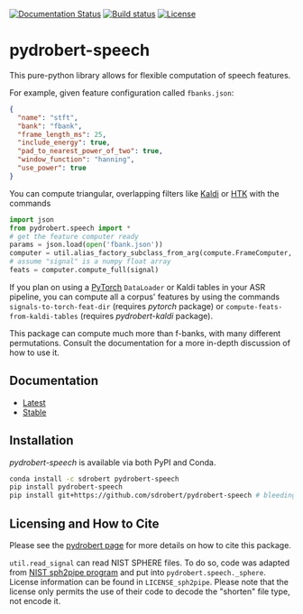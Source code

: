 [![Documentation Status](https://readthedocs.org/projects/pydrobert-speech/badge/?version=latest)](https://pydrobert-speech.readthedocs.io/en/latest/?badge=latest)
[![Build status](https://ci.appveyor.com/api/projects/status/abn39mww84fydxqe/branch/master?svg=true)](https://ci.appveyor.com/project/sdrobert/pydrobert-speech/branch/master)
[![License](https://img.shields.io/badge/License-Apache%202.0-blue.svg)](https://opensource.org/licenses/Apache-2.0)

# pydrobert-speech

This pure-python library allows for flexible computation of speech features.

For example, given feature configuration called `fbanks.json`:

```json
{
  "name": "stft",
  "bank": "fbank",
  "frame_length_ms": 25,
  "include_energy": true,
  "pad_to_nearest_power_of_two": true,
  "window_function": "hanning",
  "use_power": true
}
```

You can compute triangular, overlapping filters like
[Kaldi](http://kaldi-asr.org/) or [HTK](http://htk.eng.cam.ac.uk/) with the
commands

``` python
import json
from pydrobert.speech import *
# get the feature computer ready
params = json.load(open('fbank.json'))
computer = util.alias_factory_subclass_from_arg(compute.FrameComputer, params)
# assume "signal" is a numpy float array
feats = computer.compute_full(signal)
```

If you plan on using a [PyTorch](https://pytorch.org) `DataLoader` or Kaldi
tables in your ASR pipeline, you can compute all a corpus' features by
using the commands `signals-to-torch-feat-dir` (requires *pytorch* package)
or `compute-feats-from-kaldi-tables` (requires *pydrobert-kaldi* package).

This package can compute much more than f-banks, with many different
permutations. Consult the documentation for a more in-depth discussion of how
to use it.

## Documentation

- [Latest](https://pydrobert-speech.readthedocs.io/en/latest/)
- [Stable](https://pydrobert-speech.readthedocs.io/en/stable/)

## Installation

_pydrobert-speech_ is available via both PyPI and Conda.

``` sh
conda install -c sdrobert pydrobert-speech
pip install pydrobert-speech
pip install git+https://github.com/sdrobert/pydrobert-speech # bleeding edge
```

## Licensing and How to Cite

Please see the [pydrobert page](https://github.com/sdrobert/pydrobert) for more
details on how to cite this package.

`util.read_signal` can read NIST SPHERE files. To do so, code was adapted from
[NIST sph2pipe
program](https://www.ldc.upenn.edu/language-resources/tools/sphere-conversion-tools)
and put into `pydrobert.speech._sphere`. License information can be found in
`LICENSE_sph2pipe`. Please note that the license only permits the use of their
code to decode the "shorten" file type, not encode it.
